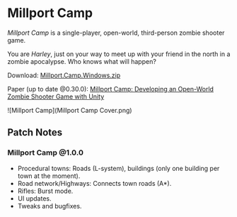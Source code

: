 # Millport Camp

*Millport Camp* is a single-player, open-world, third-person zombie shooter game.

You are *Harley*, just on your way to meet up with your friend in the north in a zombie apocalypse. Who knows what will happen?

Download: [Millport.Camp.Windows.zip](https://github.com/astro2049/Millport-Camp/releases/download/1.0.0/Millport.Camp.Windows.zip)

Paper (up to date @0.30.0): [Millport Camp: Developing an Open-World Zombie Shooter Game with Unity ](Millport_Camp__Developing_an_Open_World_Zombie_Shooter_Game_with_Unity.pdf)

![Millport Camp](Millport Camp Cover.png)

## Patch Notes

### Millport Camp @1.0.0

- Procedural towns: Roads (L-system), buildings (only one building per town at the moment).
- Road network/Highways: Connects town roads (A*).
- Rifles: Burst mode.
- UI updates.
- Tweaks and bugfixes.

